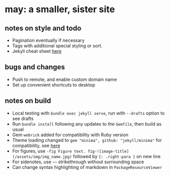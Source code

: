 # may: a smaller, sister site

## notes on style and todo
- Pagination eventually if necessary
- Tags with additional special styling or sort.
- Jekyll cheat sheet [here](https://gist.github.com/JJediny/a466eed62cee30ad45e2)

## bugs and changes
- Push to remote, and enable custom domain name
- Set up convenient shortcuts to desktop

## notes on build
- Local testing with `bundle exec jekyll serve`, run with `--drafts` option to see drafts
- Run `bundle install` following any updates to the `Gemfile`, then build as usual
- Gem `webrick` added for compatibility with Ruby version
- Theme loading changed to `gem "minima", github: "jekyll/minima"` for compatibility, see [here](https://github.com/jekyll/minima/issues/472)
- For figures, use `-fig Figure text. fig-![image-title](/assets/img/img_name.jpg)` followed by `{: .right-para }` on new line
- For sidenotes, use `~~` strikethrough without surrounding space
- Can change syntax highlighting of markdown in `PackageResourceViewer`